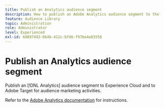 ```yaml
---
title: Publish an Analytics audience segment 
description: How to publish an Adobe Analytics audience segment to the Experience Cloud and to Adobe Target for audience marketing activities.
feature: Audience Library
topic: Administration
role: Administrator
level: Experienced
exl-id: 6d097492-864b-412c-bfd6-f97be4a03558
---
```

# Publish an Analytics audience segment

Publish an [!DNL Analytics] audience segment to Experience Cloud and to Adobe Target for audience marketing activities.

Refer to the [Adobe Analytics documentation](https://experienceleague.adobe.com/docs/analytics/components/segmentation/segmentation-workflow/seg-publish.html?lang=en) for instructions.
